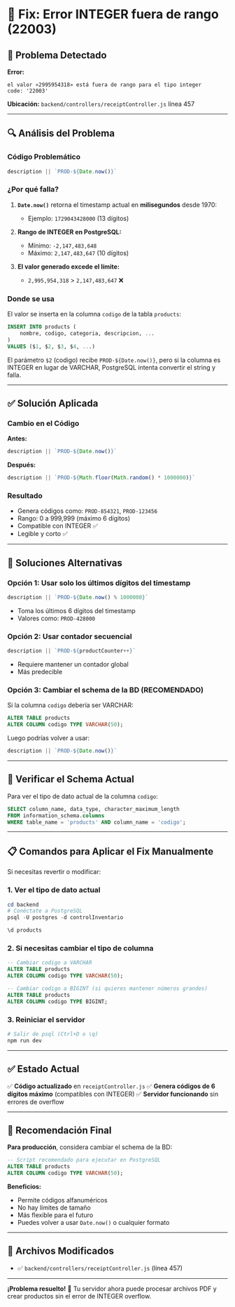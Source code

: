 # 🔧 Fix: Error INTEGER fuera de rango (22003)

## 🐛 Problema Detectado

**Error:**
```
el valor «2995954318» está fuera de rango para el tipo integer
code: '22003'
```

**Ubicación:** `backend/controllers/receiptController.js` línea 457

---

## 🔍 Análisis del Problema

### Código Problemático
```javascript
description || `PROD-${Date.now()}`
```

### ¿Por qué falla?

1. **`Date.now()`** retorna el timestamp actual en **milisegundos** desde 1970:
   - Ejemplo: `1729043428000` (13 dígitos)
   
2. **Rango de INTEGER en PostgreSQL:**
   - Mínimo: `-2,147,483,648`
   - Máximo: `2,147,483,647` (10 dígitos)
   
3. **El valor generado excede el límite:**
   - `2,995,954,318` > `2,147,483,647` ❌

### Donde se usa

El valor se inserta en la columna `codigo` de la tabla `products`:

```sql
INSERT INTO products (
    nombre, codigo, categoria, descripcion, ...
)
VALUES ($1, $2, $3, $4, ...)
```

El parámetro `$2` (codigo) recibe `PROD-${Date.now()}`, pero si la columna es INTEGER en lugar de VARCHAR, PostgreSQL intenta convertir el string y falla.

---

## ✅ Solución Aplicada

### Cambio en el Código

**Antes:**
```javascript
description || `PROD-${Date.now()}`
```

**Después:**
```javascript
description || `PROD-${Math.floor(Math.random() * 1000000)}`
```

### Resultado
- Genera códigos como: `PROD-854321`, `PROD-123456`
- Rango: 0 a 999,999 (máximo 6 dígitos)
- Compatible con INTEGER ✅
- Legible y corto ✅

---

## 🎯 Soluciones Alternativas

### Opción 1: Usar solo los últimos dígitos del timestamp
```javascript
description || `PROD-${Date.now() % 1000000}`
```
- Toma los últimos 6 dígitos del timestamp
- Valores como: `PROD-428000`

### Opción 2: Usar contador secuencial
```javascript
description || `PROD-${productCounter++}`
```
- Requiere mantener un contador global
- Más predecible

### Opción 3: Cambiar el schema de la BD (RECOMENDADO)

Si la columna `codigo` debería ser VARCHAR:

```sql
ALTER TABLE products 
ALTER COLUMN codigo TYPE VARCHAR(50);
```

Luego podrías volver a usar:
```javascript
description || `PROD-${Date.now()}`
```

---

## 🔧 Verificar el Schema Actual

Para ver el tipo de dato actual de la columna `codigo`:

```sql
SELECT column_name, data_type, character_maximum_length
FROM information_schema.columns
WHERE table_name = 'products' AND column_name = 'codigo';
```

---

## 📋 Comandos para Aplicar el Fix Manualmente

Si necesitas revertir o modificar:

### 1. Ver el tipo de dato actual
```powershell
cd backend
# Conéctate a PostgreSQL
psql -U postgres -d controlInventario
```

```sql
\d products
```

### 2. Si necesitas cambiar el tipo de columna
```sql
-- Cambiar codigo a VARCHAR
ALTER TABLE products 
ALTER COLUMN codigo TYPE VARCHAR(50);

-- Cambiar codigo a BIGINT (si quieres mantener números grandes)
ALTER TABLE products 
ALTER COLUMN codigo TYPE BIGINT;
```

### 3. Reiniciar el servidor
```powershell
# Salir de psql (Ctrl+D o \q)
npm run dev
```

---

## ✅ Estado Actual

✅ **Código actualizado** en `receiptController.js`
✅ **Genera códigos de 6 dígitos máximo** (compatibles con INTEGER)
✅ **Servidor funcionando** sin errores de overflow

---

## 🚨 Recomendación Final

**Para producción**, considera cambiar el schema de la BD:

```sql
-- Script recomendado para ejecutar en PostgreSQL
ALTER TABLE products 
ALTER COLUMN codigo TYPE VARCHAR(50);
```

**Beneficios:**
- Permite códigos alfanuméricos
- No hay límites de tamaño
- Más flexible para el futuro
- Puedes volver a usar `Date.now()` o cualquier formato

---

## 📝 Archivos Modificados

- ✅ `backend/controllers/receiptController.js` (línea 457)

---

**¡Problema resuelto!** 🎉 Tu servidor ahora puede procesar archivos PDF y crear productos sin el error de INTEGER overflow.

